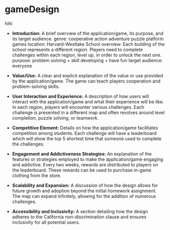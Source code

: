 # gameDesign
hihi
- **Introduction:** A brief overview of the application/game, its purpose, and its target audience.
genre: cooperative action adventure puzzle platform games
location: Harvard-Westlake School
overview: Each building of the school represents a different region. Players need to complete challenges within each region, level up, in order to unlock the next one. 
purpose: problem solving + skill developing + have fun
target audience: everyone

- **Value/Use:** A clear and explicit explanation of the value or use provided by the application/game.
The game can teach players cooperation and problem-solving skills.


- **User Interaction and Experience:** A description of how users will interact with the application/game and what their experience will be like.
In each region, players will encounter various challenges. Each challenge is presented in a different map and often revolves around level completion, puzzle solving, or teamwork.


- **Competitive Element:** Details on how the application/game facilitates competition among students.
Each challenge will have a leaderboard which will show the top 5 shortest time that someone used to complete the challenges. 


- **Engagement and Addictiveness Strategies:** An explanation of the features or strategies employed to make the application/game engaging and addictive.
Every two weeks, rewards are distributed to players on the leaderboard. These rewards can be used to purchase in-game clothing from the store.


- **Scalability and Expansion:** A discussion of how the design allows for future growth and adoption beyond the initial homework assignment.
The map can expand infinitely, allowing for the addition of numerous challenges.


- **Accessibility and Inclusivity:** A section detailing how the design adheres to the California non-discrimination clause and ensures inclusivity for all potential users.